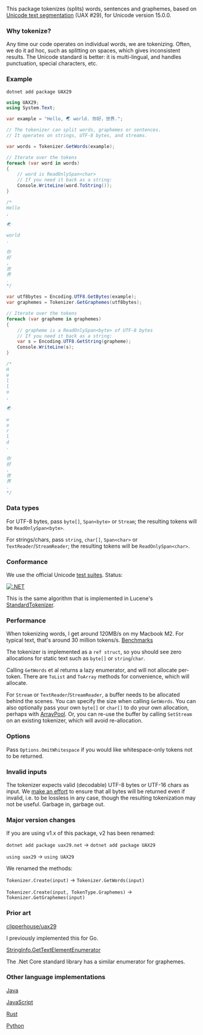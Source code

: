 This package tokenizes (splits) words, sentences and graphemes, based on [Unicode text segmentation](https://unicode.org/reports/tr29/) (UAX #29), for Unicode version 15.0.0.

### Why tokenize?

Any time our code operates on individual words, we are tokenizing. Often, we do it ad hoc, such as splitting on spaces, which gives inconsistent results. The Unicode standard is better: it is multi-lingual, and handles punctuation, special characters, etc.

### Example

```
dotnet add package UAX29
```

```csharp
using UAX29;
using System.Text;

var example = "Hello, 🌏 world. 你好，世界.";

// The tokenizer can split words, graphemes or sentences.
// It operates on strings, UTF-8 bytes, and streams.

var words = Tokenizer.GetWords(example);

// Iterate over the tokens
foreach (var word in words)
{
    // word is ReadOnlySpan<char>
    // If you need it back as a string:
    Console.WriteLine(word.ToString());
}

/*
Hello
,

🌏

world
.

你
好
，
世
界
.
*/

var utf8bytes = Encoding.UTF8.GetBytes(example);
var graphemes = Tokenizer.GetGraphemes(utf8bytes);

// Iterate over the tokens
foreach (var grapheme in graphemes)
{
    // grapheme is a ReadOnlySpan<byte> of UTF-8 bytes
    // If you need it back as a string:
    var s = Encoding.UTF8.GetString(grapheme);
    Console.WriteLine(s);
}

/*
H
e
l
l
o
,

🌏

w
o
r
l
d
.

你
好
，
世
界
.
*/
```

### Data types

For UTF-8 bytes, pass `byte[]`, `Span<byte>` or `Stream`; the resulting tokens will be `ReadOnlySpan<byte>`.

For strings/chars, pass `string`, `char[]`, `Span<char>` or `TextReader`/`StreamReader`; the resulting tokens will be `ReadOnlySpan<char>`.

### Conformance

We use the official Unicode [test suites](https://unicode.org/reports/tr41/tr41-26.html#Tests29). Status:

[![.NET](https://github.com/clipperhouse/uax29.net/actions/workflows/dotnet.yml/badge.svg)](https://github.com/clipperhouse/uax29.net/actions/workflows/dotnet.yml)

This is the same algorithm that is implemented in Lucene's [StandardTokenizer](https://lucene.apache.org/core/6_5_0/core/org/apache/lucene/analysis/standard/StandardTokenizer.html).

### Performance

When tokenizing words, I get around 120MB/s on my Macbook M2. For typical text, that's around 30 million tokens/s. [Benchmarks](https://github.com/clipperhouse/uax29.net/tree/main/Benchmarks)

The tokenizer is implemented as a `ref struct`, so you should see zero allocations for static text such as `byte[]` or `string`/`char`.

Calling `GetWords` et al returns a lazy enumerator, and will not allocate per-token. There are `ToList` and `ToArray` methods for convenience, which will allocate.

For `Stream` or `TextReader`/`StreamReader`, a buffer needs to be allocated behind the scenes. You can specify the size when calling `GetWords`. You can also optionally pass your own `byte[]` or `char[]` to do your own allocation, perhaps with [ArrayPool](https://learn.microsoft.com/en-us/dotnet/api/system.buffers.arraypool-1). Or, you can re-use the buffer by calling `SetStream` on an existing tokenizer, which will avoid re-allocation.

### Options

Pass `Options.OmitWhitespace` if you would like whitespace-only tokens not to be returned.

### Invalid inputs

The tokenizer expects valid (decodable) UTF-8 bytes or UTF-16 chars as input. We [make an effort](https://github.com/clipperhouse/uax29.net/blob/main/uax29/Unicode.Test.cs#L55) to ensure that all bytes will be returned even if invalid, i.e. to be lossless in any case, though the resulting tokenization may not be useful. Garbage in, garbage out.

### Major version changes

If you are using v1.x of this package, v2 has been renamed:

`dotnet add package uax29.net` → `dotnet add package UAX29`

`using uax29` → `using UAX29`

We renamed the methods:

`Tokenizer.Create(input)` → `Tokenizer.GetWords(input)`

`Tokenizer.Create(input, TokenType.Graphemes)` → `Tokenizer.GetGraphemes(input)`

### Prior art

[clipperhouse/uax29](https://github.com/clipperhouse/uax29)

I previously implemented this for Go.

[StringInfo.GetTextElementEnumerator](https://learn.microsoft.com/en-us/dotnet/api/system.globalization.stringinfo.gettextelementenumerator?view=net-8.0)

The .Net Core standard library has a similar enumerator for graphemes.

### Other language implementations

[Java](https://lucene.apache.org/core/6_5_0/core/org/apache/lucene/analysis/standard/StandardTokenizer.html)

[JavaScript](https://github.com/tc39/proposal-intl-segmenter)

[Rust](https://unicode-rs.github.io/unicode-segmentation/unicode_segmentation/trait.UnicodeSegmentation.html)

[Python](https://uniseg-python.readthedocs.io/en/latest/)
